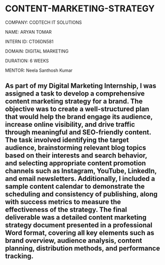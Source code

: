 # CONTENT-MARKETING-STRATEGY

COMPANY: CODTECH IT SOLUTIONS

NAME: ARYAN TOMAR

INTERN ID: CT06DN581

DOMAIN: DIGITAL MARKETING

DURATION: 6 WEEKS

MENTOR: Neela Santhosh Kumar

## As part of my Digital Marketing Internship, I was assigned a task to develop a comprehensive content marketing strategy for a brand. The objective was to create a well-structured plan that would help the brand engage its audience, increase online visibility, and drive traffic through meaningful and SEO-friendly content. The task involved identifying the target audience, brainstorming relevant blog topics based on their interests and search behavior, and selecting appropriate content promotion channels such as Instagram, YouTube, LinkedIn, and email newsletters. Additionally, I included a sample content calendar to demonstrate the scheduling and consistency of publishing, along with success metrics to measure the effectiveness of the strategy. The final deliverable was a detailed content marketing strategy document presented in a professional Word format, covering all key elements such as brand overview, audience analysis, content planning, distribution methods, and performance tracking.
